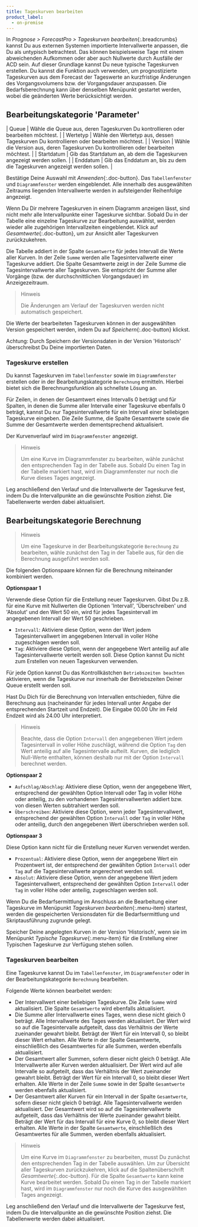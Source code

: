 ```yaml
---
title: Tageskurven bearbeiten
product_label:
  - on-premise
---
```


In *Prognose > ForecastPro > Tageskurven bearbeiten*{:.breadcrumbs} kannst Du aus externen Systemen importierte Intervallwerte anpassen, die Du als untypisch betrachtest. Das können beispielsweise Tage mit einem abweichenden Aufkommen oder aber auch Nullwerte durch Ausfälle der ACD sein. Auf dieser Grundlage kannst Du neue typische Tageskurven erstellen. Du kannst die Funktion auch verwenden, um prognostizierte Tageskurven aus dem Forecast der Tageswerte an kurzfristige Änderungen des Vorgangsvolumens bzw. der Vorgangsdauer anzupassen. Die Bedarfsberechnung kann über denselben Menüpunkt gestartet werden, wobei die geänderten Werte berücksichtigt werden.

## Bearbeitungskategorie 'Parameter'

| Queue | Wähle die Queue aus, deren Tageskurven Du kontrollieren oder bearbeiten möchtest. |
| Wertetyp | Wähle den Wertetyp aus, dessen Tageskurven Du kontrollieren oder bearbeiten möchtest. |
| Version | Wähle die Version aus, deren Tageskurven Du kontrollieren oder bearbeiten möchtest. |
| Startdatum | Gib das Startdatum an, ab dem die Tageskurven angezeigt werden sollen. |
| Enddatum | Gib das Enddatum an, bis zu dem die Tageskurven angezeigt werden sollen. |

Bestätige Deine Auswahl mit *Anwenden*{:.doc-button}. Das `Tabellenfenster` und `Diagrammfenster` werden eingeblendet. Alle innerhalb des ausgewählten Zeitraums liegenden Intervallwerte werden in aufsteigender Reihenfolge angezeigt.

Wenn Du Dir mehrere Tageskurven in einem Diagramm anzeigen lässt, sind nicht mehr alle Intervallpunkte einer Tageskurve sichtbar. Sobald Du in der Tabelle eine einzelne Tageskurve zur Bearbeitung auswählst, werden wieder alle zugehörigen Intervallzeiten eingeblendet. Klick auf *Gesamtwerte*{:.doc-button}, um zur Ansicht aller Tageskurven zurückzukehren.

Die Tabelle addiert in der Spalte `Gesamtwerte` für jedes Intervall die Werte aller Kurven. In der Zeile `Summe` werden alle Tagesintervallwerte einer Tageskurve addiert. Die Spalte Gesamtwerte zeigt in der Zeile Summe die Tagesintervallwerte aller Tageskurven. Sie entspricht der Summe aller Vorgänge (bzw. der durchschnittlichen Vorgangsdauer) im Anzeigezeitraum.


> Hinweis
>
> Die Änderungen am Verlauf der Tageskurven werden nicht automatisch gespeichert.

Die Werte der bearbeiteten Tageskurven können in der ausgewählten Version gespeichert werden, indem Du auf *Speichern*{:.doc-button} klickst.

Achtung: Durch Speichern der Versionsdaten in der Version 'Historisch' überschreibst Du Deine importierten Daten.

### Tageskurve erstellen

Du kannst Tageskurven im `Tabellenfenster` sowie im `Diagrammfenster` erstellen oder in der Bearbeitungskategorie `Berechnung` ermitteln. Hierbei bietet sich die Berechnungsfunktion als schnellste Lösung an.

Für Zeilen, in denen der Gesamtwert eines Intervalls 0 beträgt und für Spalten, in denen die Summe aller Intervalle einer Tageskurve ebenfalls 0 beträgt, kannst Du nur Tagesintervallwerte für ein Intervall einer beliebigen Tageskurve eingeben. Die Zeile Summe, die Spalte Gesamtwerte sowie die Summe der Gesamtwerte werden dementsprechend aktualisiert.

Der Kurvenverlauf wird im `Diagrammfenster` angezeigt.

> Hinweis
>
> Um eine Kurve im Diagrammfenster zu bearbeiten, wähle zunächst den entsprechenden Tag in der Tabelle aus. Sobald Du einen Tag in der Tabelle markiert hast, wird im Diagrammfenster nur noch die Kurve dieses Tages angezeigt.

Leg anschließend den Verlauf und die Intervallwerte der Tageskurve fest, indem Du die Intervallpunkte an die gewünschte Position ziehst. Die Tabellenwerte werden dabei aktualisiert.

## Bearbeitungskategorie Berechnung

> Hinweis
>
> Um eine Tageskurve in der Bearbeitungskategorie `Berechnung` zu bearbeiten, wähle zunächst den Tag in der Tabelle aus, für den die Berechnung ausgeführt werden soll.

Die folgenden Optionspaare können für die Berechnung miteinander kombiniert werden.

**Optionspaar 1**

Verwende diese Option für die Erstellung neuer Tageskurven. Gibst Du z.B. für eine Kurve mit Nullwerten die Optionen 'Intervall', 'Überschreiben' und 'Absolut' und den Wert 50 ein, wird für jedes Tagesintervall im angegebenen Intervall der Wert 50 geschrieben.

  - `Intervall`: Aktiviere diese Option, wenn der Wert jedem Tagesintervallwert im angegebenen Intervall in voller Höhe zugeschlagen werden soll.
  - `Tag`: Aktiviere diese Option, wenn der angegebene Wert anteilig auf alle Tagesintervallwerte verteilt werden soll. Diese Option kannst Du nicht zum Erstellen von neuen Tageskurven verwenden.

Für jede Option kannst Du das Kontrollkästchen `Betriebszeiten beachten` aktivieren, wenn die Tageskurve nur innerhalb der Betriebszeiten Deiner Queue erstellt werden soll.

Hast Du Dich für die Berechnung von Intervallen entschieden, führe die Berechnung aus (nacheinander für jedes Intervall unter Angabe der entsprechenden Startzeit und Endzeit). Die Eingabe 00.00 Uhr im Feld Endzeit wird als 24.00 Uhr interpretiert.

> Hinweis
>
> Beachte, dass die Option `Intervall` den angegebenen Wert jedem Tagesintervall in voller Höhe zuschlägt, während die Option `Tag` den Wert anteilig auf alle Tagesintervalle aufteilt. Kurven, die lediglich Null-Werte enthalten, können deshalb nur mit der Option `Intervall` berechnet werden.

**Optionspaar 2**

  - `Aufschlag/Abschlag`: Aktiviere diese Option, wenn der angegebene Wert, entsprechend der gewählten Option Intervall oder Tag in voller Höhe oder anteilig, zu den vorhandenen Tagesintervallwerten addiert bzw. von diesen Werten subtrahiert werden soll.
  - `Überschreiben`: Aktiviere diese Option, wenn jeder Tagesintervallwert, entsprechend der gewählten Option `Intervall` oder `Tag` in voller Höhe oder anteilig, durch den angegebenen Wert überschrieben werden soll.

**Optionspaar 3**

Diese Option kann nicht für die Erstellung neuer Kurven verwendet werden.

  - `Prozentual`: Aktiviere diese Option, wenn der angegebene Wert ein Prozentwert ist, der entsprechend der gewählten Option `Intervall` oder `Tag` auf die Tagesintervallwerte angerechnet werden soll.
  - `Absolut`: Aktiviere diese Option, wenn der angegebene Wert jedem Tagesintervallwert, entsprechend der gewählten Option `Intervall` oder `Tag` in voller Höhe oder anteilig, zugeschlagen werden soll.

Wenn Du die Bedarfsermittlung im Anschluss an die Bearbeitung einer Tageskurve im Menüpunkt *Tageskurven bearbeiten*{:.menu-item} startest, werden die gespeicherten Versionsdaten für die Bedarfsermittlung und Skriptausführung zugrunde gelegt.

Speicher Deine angelegten Kurven in der Version 'Historisch', wenn sie im Menüpunkt *Typische Tageskurve*{:.menu-item} für die Erstellung einer Typischen Tageskurve zur Verfügung stehen sollen.

### Tageskurven bearbeiten

Eine Tageskurve kannst Du im `Tabellenfenster`, im `Diagrammfenster` oder in der Bearbeitungskategorie `Berechnung` bearbeiten.

Folgende Werte können bearbeitet werden:

  - Der Intervallwert einer beliebigen Tageskurve. Die Zeile `Summe` wird aktualisiert. Die Spalte `Gesamtwerte` wird ebenfalls aktualisiert.
  - Die Summe aller Intervallwerte eines Tages, wenn diese nicht gleich 0 beträgt. Alle Intervallwerte des Tages werden aktualisiert. Der Wert wird so auf die Tagesintervalle aufgeteilt, dass das Verhältnis der Werte zueinander gewahrt bleibt. Beträgt der Wert für ein Intervall 0, so bleibt dieser Wert erhalten. Alle Werte in der Spalte Gesamtwerte, einschließlich des Gesamtwertes für alle Summen, werden ebenfalls aktualisiert.
  - Der Gesamtwert aller Summen, sofern dieser nicht gleich 0 beträgt. Alle Intervallwerte aller Kurven werden aktualisiert. Der Wert wird auf alle Intervalle so aufgeteilt, dass das Verhältnis der Wert zueinander gewahrt bleibt. Beträgt der Wert für ein Intervall 0, so bleibt dieser Wert erhalten. Alle Werte in der Zeile `Summe` sowie in der Spalte `Gesamtwerte` werden ebenfalls aktualisiert.
  - Der Gesamtwert aller Kurven für ein Intervall in der Spalte `Gesamtwerte`, sofern dieser nicht gleich 0 beträgt. Alle Tagesintervallwerte werden aktualisiert. Der Gesamtwert wird so auf die Tagesintervallwerte aufgeteilt, dass das Verhältnis der Werte zueinander gewahrt bleibt. Beträgt der Wert für das Intervall für eine Kurve 0, so bleibt dieser Wert erhalten. Alle Werte in der Spalte `Gesamtwerte`, einschließlich des Gesamtwertes für alle Summen, werden ebenfalls aktualisiert.

> Hinweis
>
> Um eine Kurve im `Diagrammfenster` zu bearbeiten, musst Du zunächst den entsprechenden Tag in der Tabelle auswählen. Um zur Übersicht aller Tageskurven zurückzukehren, klick auf die Spaltenüberschrift *Gesamtwerte*{:.doc-button}. Für die Spalte `Gesamtwerte` kann keine Kurve bearbeitet werden. Sobald Du einen Tag in der Tabelle markiert hast, wird im `Diagrammfenster` nur noch die Kurve des ausgewählten Tages angezeigt.

Leg anschließend den Verlauf und die Intervallwerte der Tageskurve fest, indem Du die Intervallpunkte an die gewünschte Position ziehst. Die Tabellenwerte werden dabei aktualisiert.
